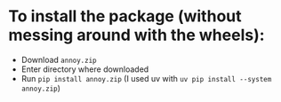 # To install the package (without messing around with the wheels):

- Download `annoy.zip`
- Enter directory where downloaded
- Run `pip install annoy.zip` (I used uv with `uv pip install --system annoy.zip`)
